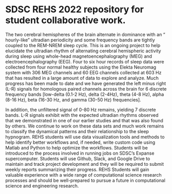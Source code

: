 # SDSC REHS 2022 repository for student collaborative work.

The two cerebral hemispheres of the brain alternate in dominance with an “ hourly-like” ultradian periodicity and some frequency bands are tightly coupled to the REM-NREM sleep cycle. This is an ongoing project to help elucidate the ultradian rhythm of alternating cerebral hemispheric activity during sleep using whole-head magnetoencephalography (MEG) and electroencephalography (EEG). Four to six hour records of sleep data were collected from four normal healthy subjects using the Elekta Neuromag system with 306 MEG channels and 60 EEG channels collected at 603 Hz that has resulted in a large amount of data to explore and analyze. Much progress has been made to date and we have generated the left minus right (L-R) signals for homologous paired channels across the brain for 6 discrete frequency bands [low-delta (0.1-2 Hz), delta (2-4Hz), theta (4-8 Hz), alpha (8-16 Hz), beta (16-30 Hz, and gamma (30-50 Hz) frequencies].

In addition, the unfiltered signal of 0-80 Hz remains, yielding 7 discrete bands. L-R signals exhibit with the expected ultradian rhythms observed that we demonstrated in one of our earlier studies and that was also found by others. We continue to work on these data sets and much work remains to classify the dynamical patterns and their relationship to the sleep hypnogram. REHS students will use data visualization tools and methods to help identify better workflows and, if needed, write custom code using Matlab and Python to help optimize the workflows. Students will be introduced to the process involved in running jobs on SDSC’s Expanse supercomputer. Students will use Github, Slack, and Google Drive to maintain and track project development and they will be required to submit weekly reports summarizing their progress. REHS Students will gain valuable experience with a wide range of computational science research processes and should be well-prepared to pursue a future in computational science and engineering research.
